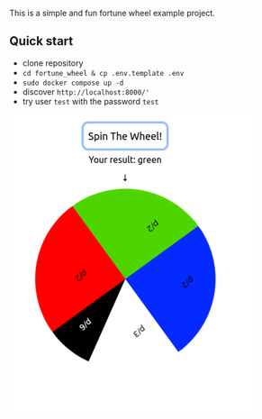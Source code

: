 This is a simple and fun fortune wheel example project.

## Quick start

* clone repository
* `cd fortune_wheel & cp .env.template .env`
* `sudo docker compose up -d`
* discover `http://localhost:8000/'`
* try user `test` with the password `test`

![alt text](image.png)